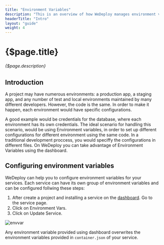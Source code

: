 ```yaml
---
title: "Environment Variables"
description: "This is an overview of how WeDeploy manages environment variables for your projects."
headerTitle: "Intro"
layout: "guide"
weight: 4
---
```


# {$page.title}

###### {$page.description}

<article id="1">

## Introduction

A project may have numerous environments: a production app, a staging app, and any number of test and local environments maintained by many different developers. However, the code is the same. In order to make it happen, each environment would have specific configurations.

A good example would be credentials for the database, where each environment has its own credentials. The ideal scenario for handling this scenario, would be using Environment variables, in order to set up different configurations for different environment using the same code. In a traditional development proccess, you would speciffy the 
configurations in different files. On WeDeploy you can take advantage of Environment Variables using the dashboard.

</article>

<article id="2">

## Configuring environment variables

WeDeploy can help you to configure environment variables for your services. Each service can have its own group of environment variables and can be configured follwing these steps:

1) After create a project and installing a service on the [dashboard](http://dashboard.wedeploy.com). Go to the service page.
2) Click on Environment Vars.
3) Click on Update Service.

![envvar](https://cloud.githubusercontent.com/assets/301291/19909475/27d9d6f0-a045-11e6-9483-54d76a164384.png)

Any environment variable provided using dashboard overwrites the environment variables provided in `container.json` of your service.

</article>
